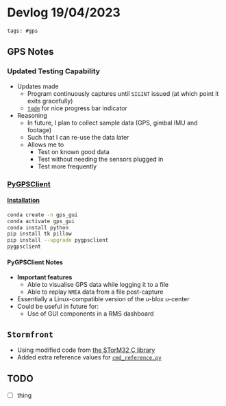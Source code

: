 # Devlog 19/04/2023

```text
tags: #gps
```

## GPS Notes

### Updated Testing Capability

- Updates made
  - Program continuously captures until `SIGINT` issued (at which point it exits gracefully)
  - [`tqdm`](https://github.com/tqdm/tqdm) for nice progress bar indicator
- Reasoning
  - In future, I plan to collect sample data (GPS, gimbal IMU and footage)
  - Such that I can re-use the data later
  - Allows me to
    - Test on known good data
    - Test without needing the sensors plugged in
    - Test more frequently

### [PyGPSClient](https://github.com/semuconsulting/PyGPSClient)

#### [Installation](https://github.com/semuconsulting/PyGPSClient#installation)

```bash
conda create -n gps_gui
conda activate gps_gui
conda install python
pip install tk pillow
pip install --upgrade pygpsclient
pygpsclient
```

#### PyGPSClient Notes

- **Important features**
  - Able to visualise GPS data while logging it to a file
  - Able to replay `NMEA` data from a file post-capture
- Essentially a Linux-compatible version of the u-blox u-center
- Could be useful in future for:
  - Use of GUI components in a RMS dashboard

## `Stormfront`

- Using modified code from [the STorM32 C library](https://github.com/olliw42/storm32bgc/blob/master/c-library/STorM32_lib.h)
- Added extra reference values for [`cmd_reference.py`](../../Tests/gimbal/stormfront/cmd_reference.py)

## TODO

- [ ] thing
